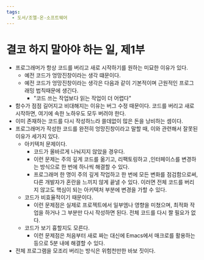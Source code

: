 ```yaml
---
tags:
  - 도서/조엘-온-소프트웨어
---
```


# 결코 하지 말아야 하는 일, 제1부

- 프로그래머가 항상 코드를 버리고 새로 시작하기를 원하는 미묘한 이유가 있다.
	- 예전 코드가 엉망진창이라는 생각 떄문이다.
	- 예전 코드가 엉망진창이라는 생각은 다음과 같이 기본적이며 근원적인 프로그래밍 법칙때문에 생긴다.
		- "코드 쓰는 작업보다 읽는 작업이 더 어렵다"
- 함수가 점점 길어지고 비대해지는 이유는 버그 수정 때문이다. 코드를 버리고 새로 시작하면, 여기에 속한 노하우도 모두 버려야 한다.
- 이미 존재하는 코드를 다시 작성하느라 쓸데없이 많은 돈을 낭비하는 셈이다.
- 프로그래머가 작성한 코드를 완전히 엉망진창이라고 말할 때, 이와 관련해서 잘못된 이유가 세가지 있다.
	- 아키텍처 문제이다. 
		- 코드가 올바르게 나눠지지 않았을 경우다.
		- 이런 문제는 주의 깊게 코드를 옮기고, 리팩토링하고 ,인터페이스를 변경하는 방식으로 한 번에 하나씩 해결할 수 있다.
		- 프로그래머 한 명이 주의 깊게 작업하고 한 번에 모든 변화를 점검함으로써, 다른 개발자가 혼란을 느끼지 않게 끝낼 수 있다. 이러면 전체 코드를 버리지 않고도 핵심이 되는 아키텍처 부분에 변경을 가할 수 있다.
	- 코드가 비효율적이기 때문이다.
		- 이런 문제점은 실제로 프로젝트에서 일부엠나 영향을 미쳤으며, 최적화 작업을 하거나 그 부분만 다시 작성하면 된다. 전체 코드를 다시 짤 필요가 없다.
	- 코드가 보기 흉할지도 모른다.
		- 이런 문제점은 처음부터 새로 짜는 대신에 Emacs에서 매크로를 활용하는 등으로 5분 내에 해결할 수 있다.
- 전체 프로그램을 모조리 버리는 방식은 위험천만한 바보 짓이다.